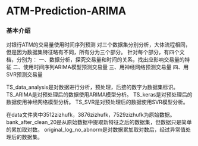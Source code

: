 # ATM-Prediction-ARIMA

### 基本介绍
对银行ATM的交易量使用时间序列预测
对三个数据集分别分析，大体流程相同，但是因为数据集特征略有不同，所有分为三个部分。
针对每个部分，有四个文档，分别为：
一、数据分析，探究交易量和时间的关系，找出应影响交易量的特征
二、使用时间序列ARIMA模型预测交易量
三、用神经网络预测交易量
四、用SVR预测交易量

TS_data_analysis是对数据进行分析，预处理，后接的数字为数据集标识。
TS_ARIMA是对预处理后的数据使用ARIMA模型分析。
TS_keras是对预处理后的数据使用神经网络模型分析。
TS_SVR是对预处理后的数据使用SVR模型分析。

在data文件夹中3512zizhufk，3876zizhufk，7529zizhufk为原始数据。
bank_after_clean_20是从原始数据中提取新特征之后的数据集，但数据只是简单的累加取对数。
original_log_no_abnorm是对数据累加取对数后，经过异常值处理后的数据集。
